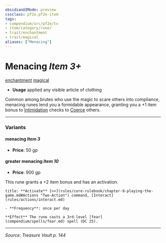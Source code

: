 ```yaml
---
obsidianUIMode: preview
cssclass: pf2e,pf2e-item
tags:
- compendium/src/pf2e/tv
- item/category/rune/
- trait/enchantment
- trait/magical
aliases: ["Menacing"]
---
```

# Menacing *Item 3+*  
[enchantment](enchantment.md "Enchantment School Trait")  [magical](magical.md "Magical Item Trait")  

- **Usage** applied any visible article of clothing

Common among brutes who use the magic to scare others into compliance, menacing runes lend you a formidable appearance, granting you a +1 item bonus to [Intimidation](skills.md#Intimidation) checks to [Coerce](coerce.md) others.

---

### Variants

#### menacing *Item 3*

- **Price**: 50 gp

#### greater menacing *Item 10*

- **Price**: 900 gp

This rune grants a +2 item bonus and has an activation.

```ad-embed-ability
title: **Activate** [>>](rules/core-rulebook/chapter-9-playing-the-game.md#Actions "Two-Action") command, [Interact](rules/actions/interact.md)

- **Frequency**: once per day

**Effect** The rune casts a 3rd-level [fear](compendium/spells/fear.md) spell (DC 25).
```

---
*Source: Treasure Vault p. 144*